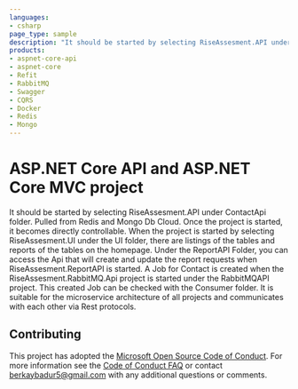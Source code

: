 ```yaml
---
languages:
- csharp
page_type: sample
description: "It should be started by selecting RiseAssesment.API under ContactApi folder. Pulled from Redis and Mongo Db Cloud. Once the project is started, it becomes directly controllable."
products:
- aspnet-core-api
- aspnet-core
- Refit
- RabbitMQ
- Swagger
- CQRS 
- Docker
- Redis
- Mongo
---
```


# ASP.NET Core API and ASP.NET Core MVC project
It should be started by selecting RiseAssesment.API under ContactApi folder. Pulled from Redis and Mongo Db Cloud. Once the project is started, it becomes directly controllable.
When the project is started by selecting RiseAssesment.UI under the UI folder, there are listings of the tables and reports of the tables on the homepage.
Under the ReportAPI Folder, you can access the Api that will create and update the report requests when RiseAssesment.ReportAPI is started.
A Job for Contact is created when the RiseAssesment.RabbitMQ.Api project is started under the RabbitMQAPI project.
This created Job can be checked with the Consumer folder.
It is suitable for the microservice architecture of all projects and communicates with each other via Rest protocols.
## Contributing

This project has adopted the [Microsoft Open Source Code of Conduct](https://opensource.microsoft.com/codeofconduct/). For more information see the [Code of Conduct FAQ](https://opensource.microsoft.com/codeofconduct/faq/) or contact [berkaybadur5@gmail.com](mailto:berkaybadur5@gmail.com) with any additional questions or comments.

